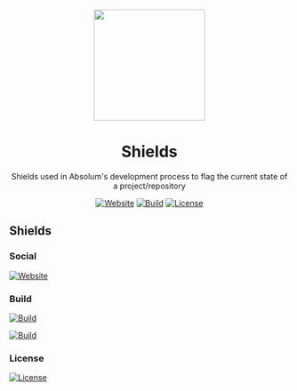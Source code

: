 <p align="center"><a href="https://github.com/absolum1"
target="_blank"><br><img width="200" src="https://absolum.nl/assets/images/absolum-min-1014x789.png"></a></p>


<h1 align="center">Shields</h1>


<p align="center">Shields used in Absolum's development process to flag the current state of a project/repository</p>


<p align="center"> 
<a href="https://absolum.nl"><img src="https://img.shields.io/badge/website-absolum.nl-lightgrey.svg" alt="Website"></a>
<a href="https://github.com/absolum1"><img src="https://img.shields.io/badge/build-success-lightgrey.svg" alt="Build"></a>
<a href="https://absolum.nl/mitlicense"><img src="https://img.shields.io/badge/license-MIT-lightgrey.svg" alt="License"></a>
</p>


## Shields

### Social
<a href="https://absolum.nl"><img src="https://img.shields.io/badge/website-absolum.nl-lightgrey.svg" alt="Website"></a>

### Build
<a href="https://github.com/absolum1"><img src="https://img.shields.io/badge/build-success-lightgrey.svg" alt="Build"></a>

<a href="https://github.com/absolum1"><img src="https://img.shields.io/badge/build-failing-lightgrey.svg" alt="Build"></a>

### License
<a href="https://absolum.nl/mitlicense"><img src="https://img.shields.io/badge/license-MIT-lightgrey.svg" alt="License"></a>
